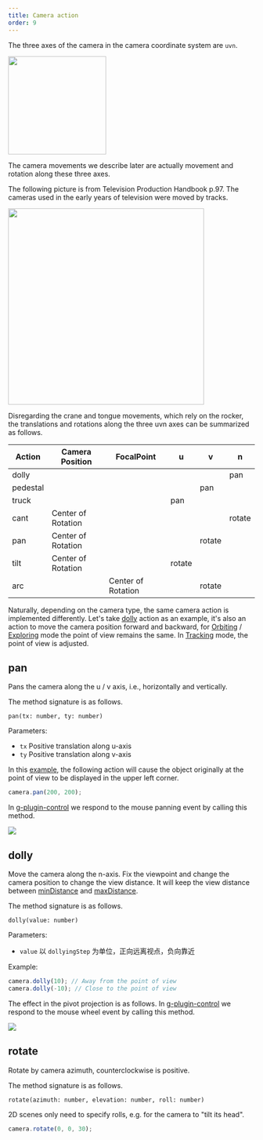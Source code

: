 ```yaml
---
title: Camera action
order: 9
---
```


The three axes of the camera in the camera coordinate system are `uvn`.

<img src="https://i.stack.imgur.com/ooEFp.png" width="200">

The camera movements we describe later are actually movement and rotation along these three axes.

The following picture is from Television Production Handbook p.97. The cameras used in the early years of television were moved by tracks.

<img src="https://gw.alipayobjects.com/mdn/rms_4be1e1/afts/img/A*Dm7cQZ6locEAAAAAAAAAAAAAARQnAQ" width="400">

Disregarding the crane and tongue movements, which rely on the rocker, the translations and rotations along the three uvn axes can be summarized as follows.

| Action   | Camera Position    | FocalPoint         | u      | v      | n      |
| -------- | ------------------ | ------------------ | ------ | ------ | ------ |
| dolly    |                    |                    |        |        | pan    |
| pedestal |                    |                    |        | pan    |        |
| truck    |                    |                    | pan    |        |        |
| cant     | Center of Rotation |                    |        |        | rotate |
| pan      | Center of Rotation |                    |        | rotate |        |
| tilt     | Center of Rotation |                    | rotate |        |        |
| arc      |                    | Center of Rotation |        | rotate |        |

Naturally, depending on the camera type, the same camera action is implemented differently. Let's take [dolly](/en/api/camera/action#dolly) action as an example, it's also an action to move the camera position forward and backward, for [Orbiting](/en/api/camera/intro#orbiting) / [Exploring](/en/api/camera/intro#exploring) mode the point of view remains the same. In [Tracking](/en/api/camera/intro#tracking) mode, the point of view is adjusted.

## pan

Pans the camera along the u / v axis, i.e., horizontally and vertically.

The method signature is as follows.

```
pan(tx: number, ty: number)
```

Parameters:

-   `tx` Positive translation along u-axis
-   `ty` Positive translation along v-axis

In this [example](/en/examples/camera/camera-action/#action), the following action will cause the object originally at the point of view to be displayed in the upper left corner.

```ts
camera.pan(200, 200);
```

In [g-plugin-control](/en/plugins/control) we respond to the mouse panning event by calling this method.

<img src="https://gw.alipayobjects.com/mdn/rms_6ae20b/afts/img/A*QjQQRLA3w8sAAAAAAAAAAAAAARQnAQ">

## dolly

Move the camera along the n-axis. Fix the viewpoint and change the camera position to change the view distance. It will keep the view distance between [minDistance](/en/api/camera/params#setmindistance) and [maxDistance](/en/api/camera/params#setmaxdistance).

The method signature is as follows.

```
dolly(value: number)
```

Parameters:

-   `value` 以 `dollyingStep` 为单位，正向远离视点，负向靠近

Example:

```ts
camera.dolly(10); // Away from the point of view
camera.dolly(-10); // Close to the point of view
```

The effect in the pivot projection is as follows. In [g-plugin-control](/en/plugins/control) we respond to the mouse wheel event by calling this method.

<img src="https://gw.alipayobjects.com/mdn/rms_6ae20b/afts/img/A*Q-OJQ5cCbowAAAAAAAAAAAAAARQnAQ">

## rotate

Rotate by camera azimuth, counterclockwise is positive.

The method signature is as follows.

```
rotate(azimuth: number, elevation: number, roll: number)
```

2D scenes only need to specify rolls, e.g. for the camera to "tilt its head".

```js
camera.rotate(0, 0, 30);
```
